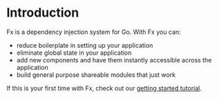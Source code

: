# Introduction

Fx is a dependency injection system for Go.
With Fx you can:

- reduce boilerplate in setting up your application
- eliminate global state in your application
- add new components and have them instantly accessible across the application
- build general purpose shareable modules that just work

If this is your first time with Fx,
check out our [getting started tutorial](get-started/).
